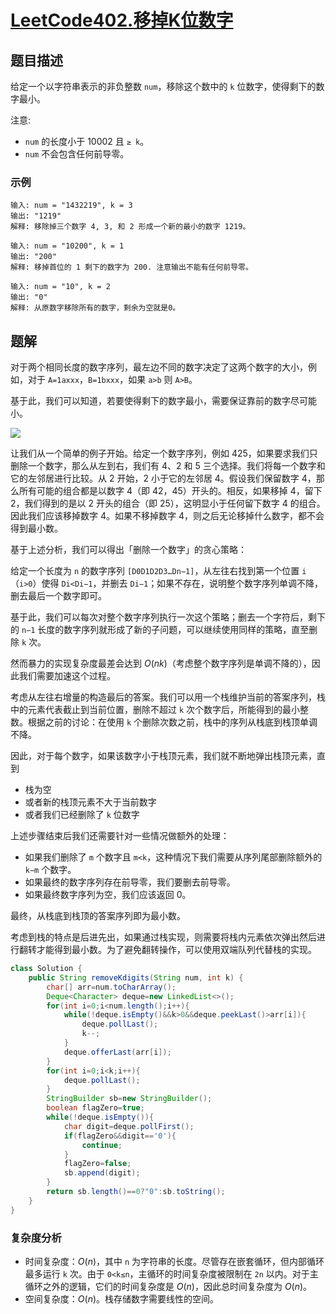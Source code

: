 # [LeetCode402.移掉K位数字](https://leetcode-cn.com/problems/remove-k-digits/)
## 题目描述
给定一个以字符串表示的非负整数 `num`，移除这个数中的 `k` 位数字，使得剩下的数字最小。

注意:

- `num` 的长度小于 10002 且 `≥ k`。
- `num` 不会包含任何前导零。

### 示例
```
输入: num = "1432219", k = 3
输出: "1219"
解释: 移除掉三个数字 4, 3, 和 2 形成一个新的最小的数字 1219。
```
```
输入: num = "10200", k = 1
输出: "200"
解释: 移掉首位的 1 剩下的数字为 200. 注意输出不能有任何前导零。
```
```
输入: num = "10", k = 2
输出: "0"
解释: 从原数字移除所有的数字，剩余为空就是0。
```
## 题解
对于两个相同长度的数字序列，最左边不同的数字决定了这两个数字的大小，例如，对于 `A=1axxx`，`B=1bxxx`，如果 `a>b` 则 `A>B`。

基于此，我们可以知道，若要使得剩下的数字最小，需要保证靠前的数字尽可能小。

![](https://picgp.oss-cn-beijing.aliyuncs.com/img/20201115101050.png)

让我们从一个简单的例子开始。给定一个数字序列，例如 425，如果要求我们只删除一个数字，那么从左到右，我们有 4、2 和 5 三个选择。我们将每一个数字和它的左邻居进行比较。从 2 开始，2 小于它的左邻居 4。假设我们保留数字 4，那么所有可能的组合都是以数字 4（即 42，45）开头的。相反，如果移掉 4，留下 2，我们得到的是以 2 开头的组合（即 25），这明显小于任何留下数字 4 的组合。因此我们应该移掉数字 4。如果不移掉数字 4，则之后无论移掉什么数字，都不会得到最小数。

基于上述分析，我们可以得出「删除一个数字」的贪心策略：

给定一个长度为 `n` 的数字序列 `[D0D1D2D3…Dn−1]`，从左往右找到第一个位置 `i`（`i>0`）使得 `Di<Di−1`，并删去 `Di−1`；如果不存在，说明整个数字序列单调不降，删去最后一个数字即可。

基于此，我们可以每次对整个数字序列执行一次这个策略；删去一个字符后，剩下的 `n−1` 长度的数字序列就形成了新的子问题，可以继续使用同样的策略，直至删除 `k` 次。

然而暴力的实现复杂度最差会达到 $O(nk)$（考虑整个数字序列是单调不降的），因此我们需要加速这个过程。

考虑从左往右增量的构造最后的答案。我们可以用一个栈维护当前的答案序列，栈中的元素代表截止到当前位置，删除不超过 `k` 次个数字后，所能得到的最小整数。根据之前的讨论：在使用 `k` 个删除次数之前，栈中的序列从栈底到栈顶单调不降。

因此，对于每个数字，如果该数字小于栈顶元素，我们就不断地弹出栈顶元素，直到

- 栈为空
- 或者新的栈顶元素不大于当前数字
- 或者我们已经删除了 `k` 位数字

上述步骤结束后我们还需要针对一些情况做额外的处理：

- 如果我们删除了 `m` 个数字且 `m<k`，这种情况下我们需要从序列尾部删除额外的 `k−m` 个数字。
- 如果最终的数字序列存在前导零，我们要删去前导零。
- 如果最终数字序列为空，我们应该返回 0。

最终，从栈底到栈顶的答案序列即为最小数。

考虑到栈的特点是后进先出，如果通过栈实现，则需要将栈内元素依次弹出然后进行翻转才能得到最小数。为了避免翻转操作，可以使用双端队列代替栈的实现。

```java
class Solution {
    public String removeKdigits(String num, int k) {
        char[] arr=num.toCharArray();
        Deque<Character> deque=new LinkedList<>();
        for(int i=0;i<num.length();i++){
            while(!deque.isEmpty()&&k>0&&deque.peekLast()>arr[i]){
                deque.pollLast();
                k--;
            }
            deque.offerLast(arr[i]);
        }
        for(int i=0;i<k;i++){
            deque.pollLast();
        }
        StringBuilder sb=new StringBuilder();
        boolean flagZero=true;
        while(!deque.isEmpty()){
            char digit=deque.pollFirst();
            if(flagZero&&digit=='0'){
                continue;
            }
            flagZero=false;
            sb.append(digit);
        }
        return sb.length()==0?"0":sb.toString();
    }
}
```
### 复杂度分析
- 时间复杂度：$O(n)$，其中 `n` 为字符串的长度。尽管存在嵌套循环，但内部循环最多运行 `k` 次。由于 `0<k≤n`，主循环的时间复杂度被限制在 `2n` 以内。对于主循环之外的逻辑，它们的时间复杂度是 $O(n)$，因此总时间复杂度为 $O(n)$。
- 空间复杂度：$O(n)$。栈存储数字需要线性的空间。
